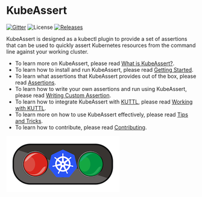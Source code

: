 # KubeAssert

[![Gitter](https://badges.gitter.im/morningspace/community.svg)](https://gitter.im/morningspace/community?utm_source=badge&utm_medium=badge&utm_campaign=pr-badge)
![License](https://img.shields.io/badge/license-MIT-000000.svg)
[![Releases](https://img.shields.io/github/v/release/morningspace/kubeassert.svg)](https://github.com/morningspace/kubeassert/releases)

KubeAssert is designed as a kubectl plugin to provide a set of assertions that can be used to quickly assert Kubernetes resources from the command line against your working cluster.

* To learn more on KubeAssert, please read [What is KubeAssert?](what-is-kubeassert.md).
* To learn how to install and run KubeAssert, please read [Getting Started](getting-started.md).
* To learn what assertions that KubeAssert provides out of the box, please read [Assertions](assertions.md).
* To learn how to write your own assertions and run using KubeAssert, please read [Writing Custom Assertion](writing-custom-assertion.md).
* To learn how to integrate KubeAssert with [KUTTL](https://kuttl.dev/), please read [Working with KUTTL](working-with-kuttl.md).
* To learn more on how to use KubeAssert effectively, please read [Tips and Tricks](tips-and-tricks.md).
* To learn how to contribute, please read [Contributing](contributing.md).

![](assets/kubeassert.png)